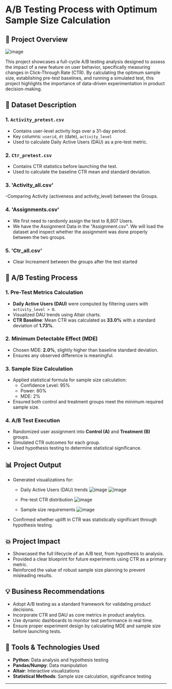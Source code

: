 # A/B Testing Process with Optimum Sample Size Calculation

## 📌 Project Overview
![image](https://github.com/user-attachments/assets/24de73e6-517e-4293-bb34-bae0703a351f)

This project showcases a full-cycle A/B testing analysis designed to assess the impact of a new feature on user behavior, specifically measuring changes in Click-Through Rate (CTR). By calculating the optimum sample size, establishing pre-test baselines, and running a simulated test, this project highlights the importance of data-driven experimentation in product decision-making.



## 📂 Dataset Description
### 1. `Activity_pretest.csv`
- Contains user-level activity logs over a 31-day period.
- Key columns: `userid`, `dt` (date), `activity_level`
- Used to calculate Daily Active Users (DAU) as a pre-test metric.

### 2. `Ctr_pretest.csv`
- Contains CTR statistics before launching the test.
- Used to calculate the baseline CTR mean and standard deviation.

### 3. 'Activity_all.csv'
-Comparing Activity (activeness and activity_level) between the Groups.

### 4. 'Assignments.csv'
- We first need to randomly assign the test to 8,807 Users.
- We have the Assignment Data in the "Assignment.csv". We will load the dataset and inspect whether the assignment was done properly between the two groups.

### 5. 'Ctr_all.csv'
- Clear Increament between the groups after the test started
## 🧪 A/B Testing Process
### 1. **Pre-Test Metrics Calculation**
- **Daily Active Users (DAU)** were computed by filtering users with `activity_level > 0`.
- Visualized DAU trends using Altair charts.
- **CTR Baseline**: Mean CTR was calculated as **33.0%** with a standard deviation of **1.73%**.

### 2. **Minimum Detectable Effect (MDE)**
- Chosen MDE: **2.0%**, slightly higher than baseline standard deviation.
- Ensures any observed difference is meaningful.

### 3. **Sample Size Calculation**
- Applied statistical formula for sample size calculation:
  - Confidence Level: 95%
  - Power: 80%
  - MDE: 2%
- Ensured both control and treatment groups meet the minimum required sample size.

### 4. **A/B Test Execution**
- Randomized user assignment into **Control (A)** and **Treatment (B)** groups.
- Simulated CTR outcomes for each group.
- Used hypothesis testing to determine statistical significance.

## 📊 Project Output
- Generated visualizations for:
  - Daily Active Users (DAU) trends
![image](https://github.com/user-attachments/assets/08f5c67e-e86c-4834-96e3-92fd5f1c6d5a)
![image](https://github.com/user-attachments/assets/b06dfebf-e8a4-4fd0-876d-69e3ab5136f3)


  - Pre-test CTR distribution
![image](https://github.com/user-attachments/assets/636970ce-a235-43f2-9adf-3ec544acc622)

  - Sample size requirements
![image](https://github.com/user-attachments/assets/79da2051-ec54-4306-8dad-093c74b2d890)

- Confirmed whether uplift in CTR was statistically significant through hypothesis testing.

## 💥 Project Impact
- Showcased the full lifecycle of an A/B test, from hypothesis to analysis.
- Provided a clear blueprint for future experiments using CTR as a primary metric.
- Reinforced the value of robust sample size planning to prevent misleading results.

## 💡 Business Recommendations
- Adopt A/B testing as a standard framework for validating product decisions.
- Incorporate CTR and DAU as core metrics in product analytics.
- Use dynamic dashboards to monitor test performance in real time.
- Ensure proper experiment design by calculating MDE and sample size before launching tests.

## 📁 Tools & Technologies Used
- **Python**: Data analysis and hypothesis testing
- **Pandas/Numpy**: Data manipulation
- **Altair**: Interactive visualizations
- **Statistical Methods**: Sample size calculation, significance testing

---



